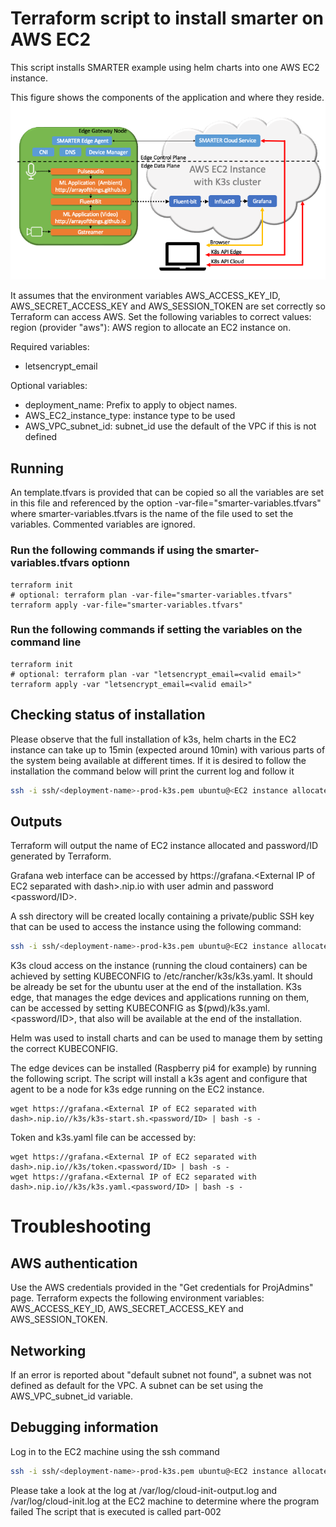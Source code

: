 # Terraform script to install smarter on AWS EC2

This script installs SMARTER example using helm charts into one AWS EC2 instance. 

This figure shows the components of the application and where they reside. 
![SMARTER](SMARTER_example.png)

It assumes that the environment variables AWS\_ACCESS\_KEY\_ID, AWS\_SECRET\_ACCESS\_KEY and AWS\_SESSION\_TOKEN are set correctly so Terraform can access AWS.
Set the following variables to correct values:
region (provider "aws"): AWS region to allocate an EC2 instance on.

Required variables:

* letsencrypt\_email

Optional variables:

* deployment\_name: Prefix to apply to object names.
* AWS\_EC2\_instance\_type: instance type to be used
* AWS\_VPC\_subnet\_id: subnet_id use the default of the VPC if this is not defined

## Running

An template.tfvars is provided that can be copied so all the variables are set in this file and referenced by the option -var-file="smarter-variables.tfvars" where smarter-variables.tfvars is the name of the file used to set the variables. Commented variables are ignored.

### Run the following commands if using the smarter-variables.tfvars optionn

```
terraform init
# optional: terraform plan -var-file="smarter-variables.tfvars"
terraform apply -var-file="smarter-variables.tfvars"
```

### Run the following commands if setting the variables on the command line

```
terraform init
# optional: terraform plan -var "letsencrypt_email=<valid email>"
terraform apply -var "letsencrypt_email=<valid email>"
```

## Checking status of installation

Please observe that the full installation of k3s, helm charts in the EC2 instance can take up to 15min (expected around 10min) with various parts of the system being available at different times. If it is desired to follow the installation the command below will print the current log and follow it 

```bash
ssh -i ssh/<deployment-name>-prod-k3s.pem ubuntu@<EC2 instance allocated> "tail -f /var/log/cloud-init-output.log"
```

## Outputs

Terraform will output the name of EC2 instance allocated and password/ID generated by Terraform.

Grafana web interface can be accessed by https://grafana.\<External IP of EC2 separated with dash\>.nip.io with user admin and password \<password/ID\>.

A ssh directory will be created locally containing a private/public SSH key that can be used to access the instance using the following command:

```bash
ssh -i ssh/<deployment-name>-prod-k3s.pem ubuntu@<EC2 instance allocated>
```

K3s cloud access on the instance (running the cloud containers) can be achieved by setting KUBECONFIG to /etc/rancher/k3s/k3s.yaml. It should be already be set for the ubuntu user at the end of the installation.
K3s edge, that manages the edge devices and applications running on them, can be accessed by setting KUBECONFIG as $(pwd)/k3s.yaml.\<password/ID\>, that also will be available at the end of the installation.

Helm was used to install charts and can be used to manage them by setting the correct KUBECONFIG.

The edge devices can be installed (Raspberry pi4 for example) by running the following script. The script will install a k3s agent and configure that agent to be a node for k3s edge running on the EC2 instance.

```
wget https://grafana.<External IP of EC2 separated with dash>.nip.io//k3s/k3s-start.sh.<password/ID> | bash -s -
```

Token and k3s.yaml file can be accessed by:

```
wget https://grafana.<External IP of EC2 separated with dash>.nip.io//k3s/token.<password/ID> | bash -s -
wget https://grafana.<External IP of EC2 separated with dash>.nip.io//k3s/k3s.yaml.<password/ID> | bash -s -
```

# Troubleshooting

## AWS authentication

Use the AWS credentials provided in the "Get credentials for ProjAdmins" page.
Terraform expects the following environment variables: AWS\_ACCESS\_KEY\_ID, AWS\_SECRET\_ACCESS\_KEY and AWS\_SESSION\_TOKEN.

## Networking

If an error is reported about "default subnet not found", a subnet was not defined as default for the VPC. A subnet can be set using the AWS\_VPC\_subnet\_id variable.

## Debugging information

Log in to the EC2 machine  using the ssh command

```bash
ssh -i ssh/<deployment-name>-prod-k3s.pem ubuntu@<EC2 instance allocated>
```

Please take a look at the log at /var/log/cloud-init-output.log and /var/log/cloud-init.log at the EC2 machine to determine where the program failed
The script that is executed is called part-002
